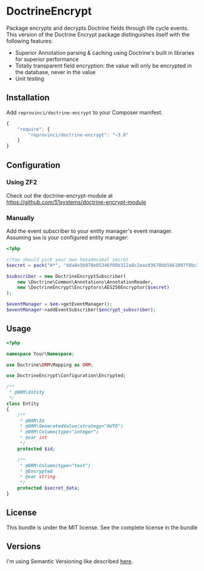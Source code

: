 # DoctrineEncrypt

Package encrypts and decrypts Doctrine fields through life cycle events. This version of the Doctrine Encrypt package
distinguishes itself with the following features:

- Superior Annotation parsing & caching using Doctrine's built in libraries for superior performance
- Totally transparent field encryption: the value will only be encrypted in the database, never in the value
- Unit testing

## Installation
Add `reprovinci/doctrine-encrypt` to your Composer manifest.

```js
{
    "require": {
        "reprovinci/doctrine-encrypt": "~3.0"
    }
}
```

## Configuration
### Using ZF2
Check out the doctrine-encrypt-module at https://github.com/51systems/doctrine-encrypt-module

### Manually
Add the event subscriber to your entity manager's event manager. Assuming `$em` is your configured entity manager:

```php
<?php

//You should pick your own hexadecimal secret
$secret = pack("H*", "dda8e5b978e05346f08b312a8c2eac03670bb5661097f8bc13212c31be66384c");

$subscriber = new DoctrineEncryptSubscriber(
    new \Doctrine\Common\Annotations\AnnotationReader,
    new \DoctrineEncrypt\Encryptors\AES256Encryptor($secret)
);

$eventManager = $em->getEventManager();
$eventManager->addEventSubscriber($encrypt_subscriber);
```

## Usage
```php
<?php

namespace Your\Namespace;

use Doctrine\ORM\Mapping as ORM;

use DoctrineEncrypt\Configuration\Encrypted;

/**
 * @ORM\Entity
 */
class Entity
{
    /**
     * @ORM\Id
     * @ORM\GeneratedValue(strategy="AUTO")
     * @ORM\Column(type="integer")
     * @var int
     */
    protected $id;

    /**
     * @ORM\Column(type="text")
     * @Encrypted
     * @var string
     */
    protected $secret_data;
}
```

## License

This bundle is under the MIT license. See the complete license in the bundle

## Versions

I'm using Semantic Versioning like described [here](http://semver.org).
